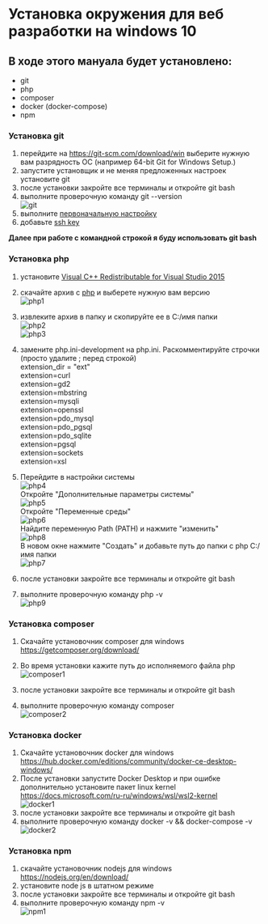 # Установка окружения для веб разработки на windows 10

## В ходе этого мануала будет установлено:
- git
- php
- composer
- docker (docker-compose)
- npm

### Установка git
1. перейдите на https://git-scm.com/download/win выберите нужную вам разрядность ОС
(например 64-bit Git for Windows Setup.)
2. запустите установщик и не меняя предложенных настроек установите git
3. после установки закройте все терминалы и откройте git bash
4. выполните проверочную команду git --version  
![git](../assets/images/win10/git.png)  
5. выполните [первоначальную настройку](https://git-scm.com/book/ru/v2/%D0%92%D0%B2%D0%B5%D0%B4%D0%B5%D0%BD%D0%B8%D0%B5-%D0%9F%D0%B5%D1%80%D0%B2%D0%BE%D0%BD%D0%B0%D1%87%D0%B0%D0%BB%D1%8C%D0%BD%D0%B0%D1%8F-%D0%BD%D0%B0%D1%81%D1%82%D1%80%D0%BE%D0%B9%D0%BA%D0%B0-Git)
6. добавьте [ssh key](https://only-to-top.ru/blog/tools/2019-12-08-git-ssh-windows.html)

**Далее при работе с командной строкой я буду использовать git bash**

### Установка php
1. установите [Visual C++ Redistributable for Visual Studio 2015](http://www.microsoft.com/en-us/download/details.aspx?id=48145)
2. скачайте архив с [php](https://windows.php.net/download/) и выберете нужную вам версию  
![php1](../assets/images/win10/php1.png)  
3. извлеките архив в папку и скопируйте ее в C:/имя папки  
![php2](../assets/images/win10/php2.png)  
![php3](../assets/images/win10/php3.png)  
4. замените php.ini-development на php.ini. Раскомментируйте строчки (просто удалите ; перед строкой)  
extension_dir = "ext"  
extension=curl  
extension=gd2  
extension=mbstring  
extension=mysqli  
extension=openssl  
extension=pdo_mysql  
extension=pdo_pgsql  
extension=pdo_sqlite  
extension=pgsql  
extension=sockets  
extension=xsl  

5. Перейдите в настройки системы  
![php4](../assets/images/win10/php4.png)  
Откройте "Дополнительные параметры системы"  
![php5](../assets/images/win10/php5.png)  
Откройте "Переменные среды"  
![php6](../assets/images/win10/php6.png)  
Найдите переменную Path (PATH) и нажмите "изменить"  
![php8](../assets/images/win10/php8.png)  
В новом окне нажмите "Создать" и добавьте путь до папки с php C:/имя папки  
![php7](../assets/images/win10/php7.png)  

6. после установки закройте все терминалы и откройте git bash
7. выполните проверочную команду php -v  
![php9](../assets/images/win10/php9.png)  

### Установка composer
1. Скачайте установочник composer для windows https://getcomposer.org/download/

2. Во время установки кажите путь до исполняемого файла php  
![composer1](../assets/images/win10/composer1.png)  

3. после установки закройте все терминалы и откройте git bash
4. выполните проверочную команду composer  
![composer2](../assets/images/win10/composer2.png)  

### Установка docker
1. Скачайте установочник docker для windows https://hub.docker.com/editions/community/docker-ce-desktop-windows/
2. После установки запустите Docker Desktop и при ошибке дополнительно установите пакет linux kernel https://docs.microsoft.com/ru-ru/windows/wsl/wsl2-kernel  
![docker1](../assets/images/win10/docker1.png)  
3. после установки закройте все терминалы и откройте git bash
4. выполните проверочную команду docker -v && docker-compose -v  
![docker2](../assets/images/win10/docker2.png)  

### Установка npm

1. скачайте установочник nodejs для windows https://nodejs.org/en/download/
2. установите node js в штатном режиме
3. после установки закройте все терминалы и откройте git bash
4. выполните проверочную команду npm -v  
![npm1](../assets/images/win10/npm1.png)  